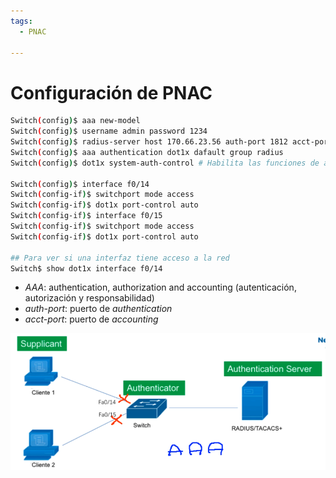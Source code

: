 ```yaml
---
tags:
  - PNAC
  
---
```


# Configuración de PNAC

``` bash
Switch(config)$ aaa new-model
Switch(config)$ username admin password 1234
Switch(config)$ radius-server host 170.66.23.56 auth-port 1812 acct-port 1813 key CLAVERADIUS
Switch(config)$ aaa authentication dot1x dafault group radius
Switch(config)$ dot1x system-auth-control # Habilita las funciones de auth

Switch(config)$ interface f0/14
Switch(config-if)$ switchport mode access
Switch(config-if)$ dot1x port-control auto
Switch(config-if)$ interface f0/15
Switch(config-if)$ switchport mode access
Switch(config-if)$ dot1x port-control auto

## Para ver si una interfaz tiene acceso a la red
Switch$ show dot1x interface f0/14

```

- _AAA_: authentication, authorization and accounting (autenticación, autorización y responsabilidad)
- _auth-port_: puerto de _authentication_
- _acct-port_: puerto de _accounting_

![](_anexos_/Screenshot%20from%202024-01-05%2008-23-19.png)
